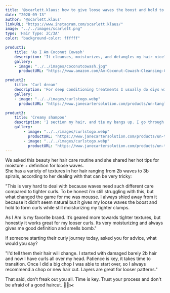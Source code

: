 ```yaml
---
title: '@scarlett.klaus: how to give loose waves the boost and hold to form curls'
date: "2020-09-13"
author: '@scarlett.klaus'
linkURL: "https://www.instagram.com/scarlett.klaus/"
image: "../../images/scarlett.png"
type: 'Hair Type: 2C/3A'
color: "background-color: ffffff"

product1: 
    title: 'As I Am Coconut Cowash'
    description: 'It cleanses, moisturizes, and detangles my hair nicely so I usually use that for both shampoo and conditioner.'
    gallery:
    - image: "../../images/coconutcowash.jpg"
      productURL: "https://www.amazon.com/Am-Coconut-Cowash-Cleansing-Conditioner/dp/B00641UCY8"

product2: 
    title: 'Curl dream'
    description: 'For deep conditioning treatments I usually do diys with aloe, yogurt, eggs, mayo etc.'
    gallery:
    - image: "../../images/curlstogo.webp"
      productURL: "https://www.janecartersolution.com/products/un-tangle-me-weightless-leave-in-8-oz"

product3: 
    title: 'Creamy shampoo'
    description: 'I section my hair, and tie my bangs up. I go through and apply a cream to my hair, brush that, shake it, and scrunch in mousse. It’s a bit hard to describe with words lol.'
    gallery:
        - image: "../../images/curlstogo.webp"
          productURL: "https://www.janecartersolution.com/products/un-tangle-me-weightless-leave-in-8-oz"
        - image: "../../images/curlstogo.webp"
          productURL: "https://www.janecartersolution.com/products/un-tangle-me-weightless-leave-in-8-oz"
---
```


We asked this beauty her hair care routine and she shared her hot tips for moisture + definition for loose waves.  
She has a variety of textures in her hair ranging from 2b waves to 3b spirals, according to her dealing with that can be very tricky:  

"This is very hard to deal with because waves need such different care compared to tighter curls. To be honest i’m still struggling with this, but what changed the game for me was mousse. I always shied away from it because it didn’t seem natural but it gives my loose waves the boost and hold to form curls while still moisturizing my tighter clumps.  

As I Am is my favorite brand. It’s geared more towards tighter textures, but honestly it works great for my looser curls. Its very moisturizing and always gives me good definition and smells bomb."   

If someone starting their curly journey today, asked you for advice, what would you say?   

"I'd tell them their hair will change. I started with damaged barely 2b hair and now I have curls all over my head. Patience is key, it takes time to transition. Once I did a big chop I was able to start over, so I always recommend a chop or new hair cut. Layers are great for looser patterns."

That said, don't freak out you all. Time is key. Trust your process and don't be afraid of a good haircut. 💇💪✂️


